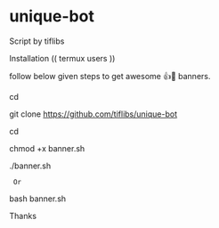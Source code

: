 # unique-bot

Script by tiflibs 



Installation (( termux users ))

follow below given steps to get awesome 👍🙌 banners.


cd

git clone https://github.com/tiflibs/unique-bot

cd

chmod +x banner.sh

./banner.sh
    
     Or

bash banner.sh


Thanks
